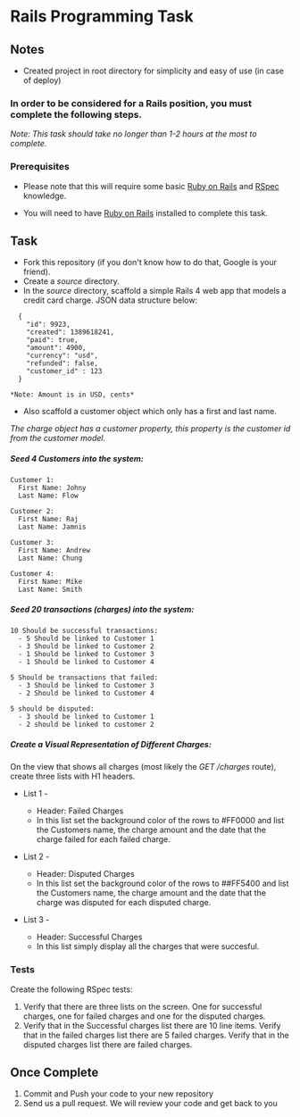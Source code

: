 # Rails Programming Task

## Notes

- Created project in root directory for simplicity and easy of use (in case of deploy)

### In order to be considered for a Rails position, you must complete the following steps.
*Note: This task should take no longer than 1-2 hours at the most to complete.*


### Prerequisites

- Please note that this will require some basic [Ruby on Rails](http://rubyonrails.org/) and [RSpec](http://rspec.info/) knowledge.

- You will need to have [Ruby on Rails](http://www.rubyonrails.org/) installed to complete this task.

## Task

- Fork this repository (if you don't know how to do that, Google is your friend).
- Create a *source* directory.
- In the *source* directory, scaffold a simple Rails 4 web app that models a credit card charge. JSON data structure below:

```
  {
    "id": 9923,
    "created": 1389618241,
    "paid": true,
    "amount": 4900,
    "currency": "usd",
    "refunded": false,
    "customer_id" : 123
  }
```

    *Note: Amount is in USD, cents*

- Also scaffold a customer object which only has a first and last name.

*The charge object has a customer property, this property is the customer id from the customer model.*

##### Seed 4 Customers into the system:

    Customer 1:
      First Name: Johny
      Last Name: Flow

    Customer 2:
      First Name: Raj
      Last Name: Jamnis

    Customer 3:
      First Name: Andrew
      Last Name: Chung

    Customer 4:
      First Name: Mike
      Last Name: Smith


##### Seed 20 transactions (charges) into the system:

    10 Should be successful transactions:
      - 5 Should be linked to Customer 1
      - 3 Should be linked to Customer 2
      - 1 Should be linked to Customer 3
      - 1 Should be linked to Customer 4

    5 Should be transactions that failed:
      - 3 Should be linked to Customer 3
      - 2 Should be linked to Customer 4

    5 should be disputed:
      - 3 should be linked to Customer 1
      - 2 should be linked to customer 2


##### Create a Visual Representation of Different Charges:

On the view that shows all charges (most likely the *GET /charges* route), create three lists with H1 headers.

- List 1 -
  - Header: Failed Charges
  - In this list set the background color of the rows to #FF0000 and list the Customers name, the charge amount and the date that the charge failed for each failed charge.

- List 2 -
  - Header: Disputed Charges
  - In this list set the background color of the rows to ##FF5400 and list the Customers name, the charge amount and the date that the charge was disputed for each disputed charge.

- List 3 -
  - Header: Successful Charges
  - In this list simply display all the charges that were succesful.

### Tests

Create the following RSpec tests:

  1.  Verify that there are three lists on the screen. One for successful charges, one for failed charges and one for the disputed charges.
  2.  Verify that in the Successful charges list there are 10 line items. Verify that in the failed charges list there are 5 failed charges. Verify that in the disputed charges list there are failed charges.

## Once Complete
1. Commit and Push your code to your new repository
2. Send us a pull request. We will review your code and get back to you






